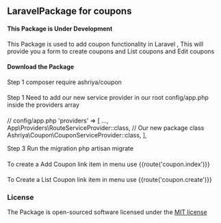 ## LaravelPackage for coupons

#### This Package is Under Development

This Package is used to add coupon functionality in Laravel , This will provide you a form to create coupons and List coupons and Edit coupons

#### Download the Package 

Step 1 composer require ashriya/coupon
####
Step 1 Need to add our new service provider in our root config/app.php inside the providers array
####

// config/app.php
        'providers' => [
         ...,
            App\Providers\RouteServiceProvider::class,
            // Our new package class
             Ashriya\Coupon\CouponServiceProvider::class,
        ],

Step 3  Run the migration php artisan migrate
####



To create a Add Coupon link   item in menu use  {{route('coupon.index')}}
#### 
To Create a List Coupon link  item in menu use  {{route('coupon.create')}}

####




### License

The Package is open-sourced software licensed under the [MIT license](http://opensource.org/licenses/MIT)
